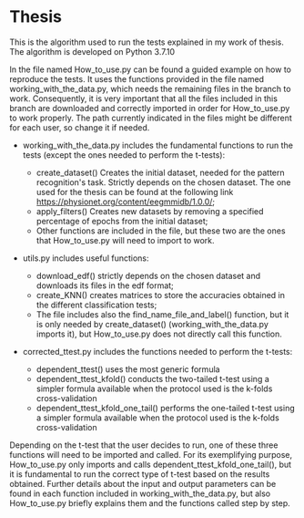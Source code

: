 # Thesis

This is the algorithm used to run the tests explained in my work of thesis.
The algorithm is developed on Python 3.7.10

In the file named How_to_use.py can be found a guided example on how to reproduce the tests. It uses the functions provided in the file named working_with_the_data.py, which needs the remaining files in the branch to work.
Consequently, it is very important that all the files included in this branch are downloaded and correctly imported in order for How_to_use.py to work properly. The path currently indicated in the files might be different for each user, so change it if needed.

  - working_with_the_data.py includes the fundamental functions to run the tests (except the ones needed to perform the t-tests):
    - create_dataset() Creates the initial dataset, needed for the pattern recognition's task. Strictly depends on the chosen dataset. The one used for the thesis can be found at the following link https://physionet.org/content/eegmmidb/1.0.0/;
    - apply_filters() Creates new datasets by removing a specified percentage of epochs from the initial dataset;
    - Other functions are included in the file, but these two are the ones that How_to_use.py will need to import to work.

  - utils.py includes useful functions:
    - download_edf() strictly depends on the chosen dataset and downloads its files in the edf format;
    - create_KNN() creates matrices to store the accuracies obtained in the different classification tests;
    - The file includes also the find_name_file_and_label() function, but it is only needed by create_dataset() (working_with_the_data.py imports it), but How_to_use.py does not directly call this function.
  - corrected_ttest.py includes the functions needed to perform the t-tests:
      - dependent_ttest() uses the most generic formula
      - dependent_ttest_kfold() conducts the two-tailed t-test using a simpler formula available when the protocol used is the k-folds cross-validation
      - dependent_ttest_kfold_one_tail() performs the one-tailed t-test using a simpler formula available when the protocol used is the k-folds cross-validation

Depending on the t-test that the user decides to run, one of these three functions will need to be imported and called. For its exemplifying purpose, How_to_use.py only imports and calls dependent_ttest_kfold_one_tail(), but it is fundamental to run the correct type of t-test based on the results obtained.
Further details about the input and output parameters can be found in each function included in working_with_the_data.py, but also How_to_use.py briefly explains them and the functions called step by step.
